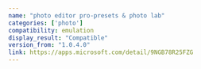```yaml
---
name: "photo editor pro-presets & photo lab"
categories: ['photo']
compatibility: emulation
display_result: "Compatible"
version_from: "1.0.4.0"
link: https://apps.microsoft.com/detail/9NGB78R25FZG
---
```

